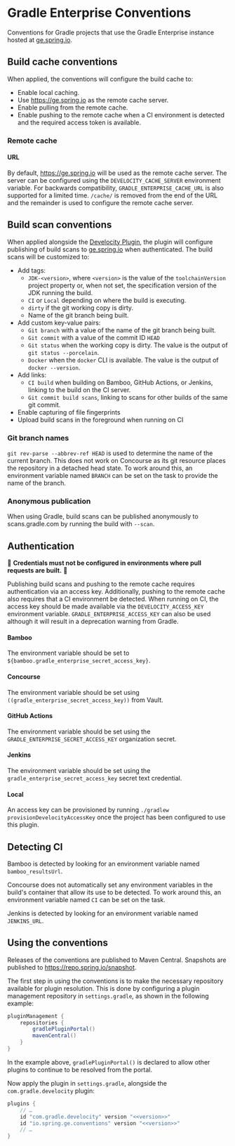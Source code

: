 # Gradle Enterprise Conventions

Conventions for Gradle projects that use the Gradle Enterprise instance hosted at [ge.spring.io](https://ge.spring.io).

## Build cache conventions

When applied, the conventions will configure the build cache to:

- Enable local caching.
- Use https://ge.spring.io as the remote cache server.
- Enable pulling from the remote cache.
- Enable pushing to the remote cache when a CI environment is detected and the required access token is available.

### Remote cache

#### URL

By default, https://ge.spring.io will be used as the remote cache server.
The server can be configured using the `DEVELOCITY_CACHE_SERVER` environment variable.
For backwards compatibility, `GRADLE_ENTERPRISE_CACHE_URL` is also supported for a limited time.
`/cache/` is removed from the end of the URL and the remainder is used to configure the remote cache server.

## Build scan conventions

When applied alongside the [Develocity Plugin](https://plugins.gradle.org/plugin/com.gradle.develocity), the plugin will configure publishing of build scans to [ge.spring.io](https://ge.spring.io) when authenticated.
The build scans will be customized to:

- Add tags:
    - `JDK-<version>`, where `<version>` is the value of the `toolchainVersion` project property or, when not set, the specification version of the JDK running the build.
    - `CI` or `Local` depending on where the build is executing.
    - `dirty` if the git working copy is dirty.
    - Name of the git branch being built.
- Add custom key-value pairs:
    - `Git branch` with a value of the name of the git branch being built.
    - `Git commit` with a value of the commit ID `HEAD`
    - `Git status` when the working copy is dirty.
      The value is the output of `git status --porcelain`.
    - `Docker` when the `docker` CLI is available.
      The value is the output of `docker --version`.
 - Add links:
    - `CI build` when building on Bamboo, GitHub Actions, or Jenkins, linking to the build on the CI server.
    - `Git commit build scans`, linking to scans for other builds of the same git commit.
 - Enable capturing of file fingerprints
 - Upload build scans in the foreground when running on CI

### Git branch names

`git rev-parse --abbrev-ref HEAD` is used to determine the name of the current branch.
This does not work on Concourse as its git resource places the repository in a detached head state.
To work around this, an environment variable named `BRANCH` can be set on the task to provide the name of the branch.

### Anonymous publication

When using Gradle, build scans can be published anonymously to scans.gradle.com by running the build with `--scan`.

## Authentication

:rotating_light: **Credentials must not be configured in environments where pull requests are built.** :rotating_light:

Publishing build scans and pushing to the remote cache requires authentication via an access key.
Additionally, pushing to the remote cache also requires that a CI environment be detected.
When running on CI, the access key should be made available via the `DEVELOCITY_ACCESS_KEY` environment variable.
`GRADLE_ENTERPRISE_ACCESS_KEY` can also be used although it will result in a deprecation warning from Gradle.

#### Bamboo

The environment variable should be set to `${bamboo.gradle_enterprise_secret_access_key}`.

#### Concourse

The environment variable should be set using `((gradle_enterprise_secret_access_key))` from Vault.

#### GitHub Actions

The environment variable should be set using the `GRADLE_ENTERPRISE_SECRET_ACCESS_KEY` organization secret.

#### Jenkins

The environment variable should be set using the `gradle_enterprise_secret_access_key` secret text credential.

#### Local

An access key can be provisioned by running `./gradlew provisionDevelocityAccessKey` once the project has been configured to use this plugin.

## Detecting CI

Bamboo is detected by looking for an environment variable named `bamboo_resultsUrl`.

Concourse does not automatically set any environment variables in the build's container that allow its use to be detected.
To work around this, an environment variable named `CI` can be set on the task.

Jenkins is detected by looking for an environment variable named `JENKINS_URL`.

## Using the conventions

Releases of the conventions are published to Maven Central.
Snapshots are published to https://repo.spring.io/snapshot.

The first step in using the conventions is to make the necessary repository available for plugin resolution.
This is done by configuring a plugin management repository in `settings.gradle`, as shown in the following example:

```groovy
pluginManagement {
	repositories {
		gradlePluginPortal()
		mavenCentral()
	}
}
```

In the example above, `gradlePluginPortal()` is declared to allow other plugins to continue to be resolved from the portal.

Now apply the plugin in `settings.gradle`, alongside the `com.gradle.develocity` plugin:

```groovy
plugins {
	// …
	id "com.gradle.develocity" version "<<version>>"
	id "io.spring.ge.conventions" version "<<version>>"
	// …
}
```
